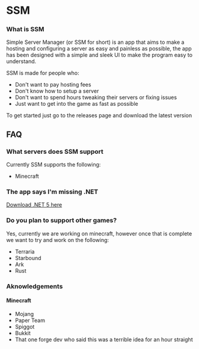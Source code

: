 # SSM

### What is SSM
Simple Server Manager (or SSM for short) is an app that aims to make a hosting and configuring a server as easy and painless as possible, the app has been designed with a simple and sleek UI to make the program easy to understand.

SSM is made for people who:
 - Don't want to pay hosting fees
 - Don't know how to setup a server
 - Don't want to spend hours tweaking their servers or fixing issues
 - Just want to get into the game as fast as possible


To get started just go to the releases page and download the latest version


## FAQ

### What servers does SSM support
Currently SSM supports the following:
 - Minecraft

### The app says I'm missing .NET 
[Download .NET 5 here](https://dotnet.microsoft.com/download/dotnet/thank-you/runtime-desktop-5.0.5-windows-x64-installer)

### Do you plan to support other games?
Yes, currently we are working on minecraft, however once that is complete we want to try and work on the following:
- Terraria
- Starbound
- Ark
- Rust


### Aknowledgements
 #### Minecraft
   - Mojang
   - Paper Team
   - Spiggot
   - Bukkit
   - That one forge dev who said this was a terrible idea for an hour straight
